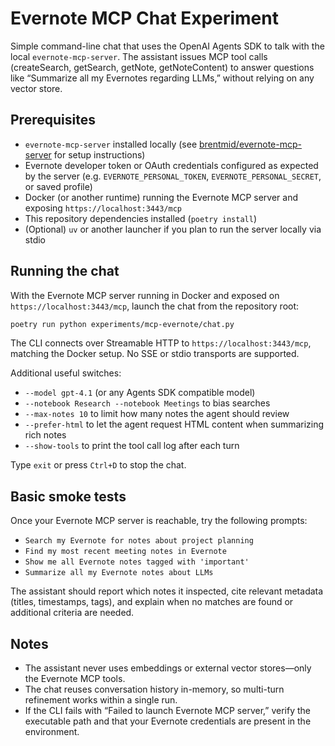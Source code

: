 # Evernote MCP Chat Experiment

Simple command-line chat that uses the OpenAI Agents SDK to talk with the local `evernote-mcp-server`. The assistant issues MCP tool calls (createSearch, getSearch, getNote, getNoteContent) to answer questions like “Summarize all my Evernotes regarding LLMs,” without relying on any vector store.

## Prerequisites
- `evernote-mcp-server` installed locally (see [brentmid/evernote-mcp-server](https://github.com/brentmid/evernote-mcp-server) for setup instructions)
- Evernote developer token or OAuth credentials configured as expected by the server (e.g. `EVERNOTE_PERSONAL_TOKEN`, `EVERNOTE_PERSONAL_SECRET`, or saved profile)
- Docker (or another runtime) running the Evernote MCP server and exposing `https://localhost:3443/mcp`
- This repository dependencies installed (`poetry install`)
- (Optional) `uv` or another launcher if you plan to run the server locally via stdio

## Running the chat
With the Evernote MCP server running in Docker and exposed on `https://localhost:3443/mcp`, launch the chat from the repository root:
```bash
poetry run python experiments/mcp-evernote/chat.py
```

The CLI connects over Streamable HTTP to `https://localhost:3443/mcp`, matching the Docker setup. No SSE or stdio transports are supported.

Additional useful switches:
- `--model gpt-4.1` (or any Agents SDK compatible model)
- `--notebook Research --notebook Meetings` to bias searches
- `--max-notes 10` to limit how many notes the agent should review
- `--prefer-html` to let the agent request HTML content when summarizing rich notes
- `--show-tools` to print the tool call log after each turn

Type `exit` or press `Ctrl+D` to stop the chat.

## Basic smoke tests
Once your Evernote MCP server is reachable, try the following prompts:
- `Search my Evernote for notes about project planning`
- `Find my most recent meeting notes in Evernote`
- `Show me all Evernote notes tagged with 'important'`
- `Summarize all my Evernote notes about LLMs`

The assistant should report which notes it inspected, cite relevant metadata (titles, timestamps, tags), and explain when no matches are found or additional criteria are needed.

## Notes
- The assistant never uses embeddings or external vector stores—only the Evernote MCP tools.
- The chat reuses conversation history in-memory, so multi-turn refinement works within a single run.
- If the CLI fails with “Failed to launch Evernote MCP server,” verify the executable path and that your Evernote credentials are present in the environment.
